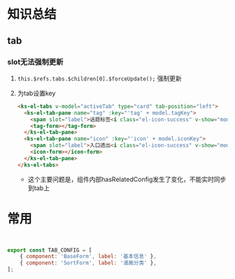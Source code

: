 



# 知识总结

## tab

### slot无法强制更新

1. `this.$refs.tabs.$children[0].$forceUpdate();` 强制更新

2. 为tab设置key

   ```html
   <ks-el-tabs v-model="activeTab" type="card" tab-position="left">
     <ks-el-tab-pane name="tag" :key="'tag' + model.tagKey">
       <span slot="label">话题标签<i class="el-icon-success" v-show="model.tagRelatedConfig.hasRelatedConfig"></i> </span>
       <tag-form></tag-form>
     </ks-el-tab-pane>
     <ks-el-tab-pane name="icon" :key="'icon' + model.iconKey">
       <span slot="label">入口透出<i class="el-icon-success" v-show="model.iconConfig.hasActivityIconConfig"></i> </span>
       <icon-form></icon-form>
     </ks-el-tab-pane>
   </ks-el-tabs>
   ```

   - 这个主要问题是，组件内部hasRelatedConfig发生了变化，不能实时同步到tab上



# 常用

```vue


```

```javascript
export const TAB_CONFIG = [
    { component: 'BaseForm', label: '基本信息' },
    { component: 'SortForm', label: '漫画分类' },
];
```


